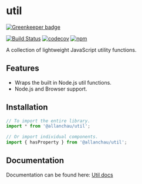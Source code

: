 # util

[![Greenkeeper badge](https://badges.greenkeeper.io/allanchau/node-util.svg)](https://greenkeeper.io/)

[![Build Status](https://travis-ci.org/allanchau/node-util.svg?branch=master)](https://travis-ci.org/allanchau/node-util)
[![codecov](https://codecov.io/gh/allanchau/node-util/branch/master/graph/badge.svg)](https://codecov.io/gh/allanchau/node-util)
[![npm](https://img.shields.io/npm/v/@allanchau/util.svg)](https://www.npmjs.com/package/@allanchau/util)

A collection of lightweight JavaScript utility functions.

## Features

- Wraps the built in Node.js util functions.
- Node.js and Browser support.

## Installation

```javascript
// To import the entire library.
import * from '@allanchau/util';

// Or import individual components.
import { hasProperty } from '@allanchau/util';
```

## Documentation

Documentation can be found here: [Util docs](http://allanchau.github.io/node-util)
